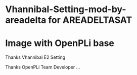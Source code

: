# Vhannibal-Setting-mod-by-areadelta for AREADELTASAT 
# Image with OpenPLi base

Thanks Vhannibal E2 Setting

Thanks OpenPLi Team Developer ...
